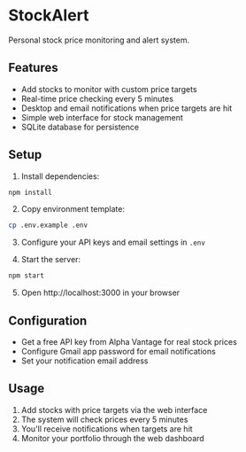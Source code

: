 # StockAlert

Personal stock price monitoring and alert system.

## Features

- Add stocks to monitor with custom price targets
- Real-time price checking every 5 minutes
- Desktop and email notifications when price targets are hit
- Simple web interface for stock management
- SQLite database for persistence

## Setup

1. Install dependencies:
```bash
npm install
```

2. Copy environment template:
```bash
cp .env.example .env
```

3. Configure your API keys and email settings in `.env`

4. Start the server:
```bash
npm start
```

5. Open http://localhost:3000 in your browser

## Configuration

- Get a free API key from Alpha Vantage for real stock prices
- Configure Gmail app password for email notifications
- Set your notification email address

## Usage

1. Add stocks with price targets via the web interface
2. The system will check prices every 5 minutes
3. You'll receive notifications when targets are hit
4. Monitor your portfolio through the web dashboard